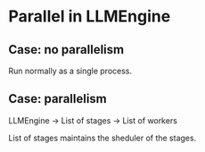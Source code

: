 # Parallel in LLMEngine

## Case: no parallelism

Run normally as a single process.

## Case: parallelism

LLMEngine -> List of stages -> List of workers

List of stages maintains the sheduler of the stages.